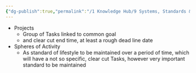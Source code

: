 ```yaml
---
{"dg-publish":true,"permalink":"/1 Knowledge Hub/9 Systems, Standards & Plans IN PLACE/0. TMS/Defintions/","noteIcon":""}
---
```


- Projects
	- Group of Tasks linked to common goal 
	- and clear cut end time, at least a rough dead line date
- Spheres of Activity
	- As standard of lifestyle  to be maintained over a period of time, which will have a not so specific, clear cut Tasks, however very important standard to be maintained 
